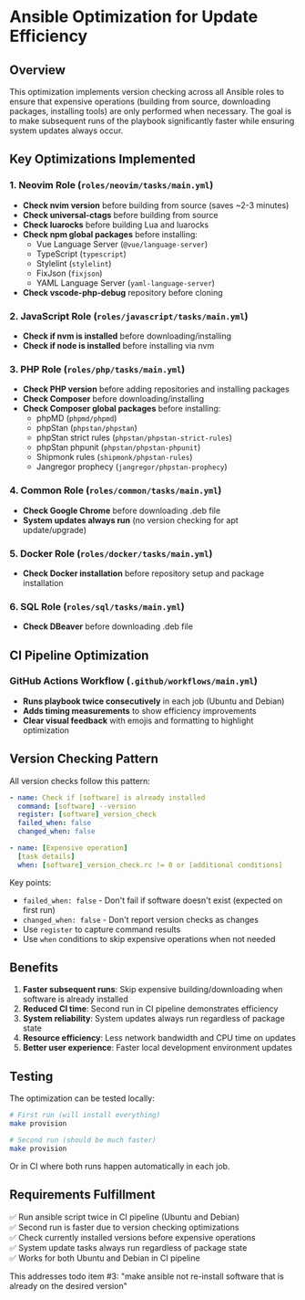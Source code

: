 # Ansible Optimization for Update Efficiency

## Overview
This optimization implements version checking across all Ansible roles to ensure that expensive operations (building from source, downloading packages, installing tools) are only performed when necessary. The goal is to make subsequent runs of the playbook significantly faster while ensuring system updates always occur.

## Key Optimizations Implemented

### 1. Neovim Role (`roles/neovim/tasks/main.yml`)
- **Check nvim version** before building from source (saves ~2-3 minutes)
- **Check universal-ctags** before building from source  
- **Check luarocks** before building Lua and luarocks
- **Check npm global packages** before installing:
  - Vue Language Server (`@vue/language-server`)
  - TypeScript (`typescript`)
  - Stylelint (`stylelint`)
  - FixJson (`fixjson`)
  - YAML Language Server (`yaml-language-server`)
- **Check vscode-php-debug** repository before cloning

### 2. JavaScript Role (`roles/javascript/tasks/main.yml`)
- **Check if nvm is installed** before downloading/installing
- **Check if node is installed** before installing via nvm

### 3. PHP Role (`roles/php/tasks/main.yml`)
- **Check PHP version** before adding repositories and installing packages
- **Check Composer** before downloading/installing  
- **Check Composer global packages** before installing:
  - phpMD (`phpmd/phpmd`)
  - phpStan (`phpstan/phpstan`)
  - phpStan strict rules (`phpstan/phpstan-strict-rules`)
  - phpStan phpunit (`phpstan/phpstan-phpunit`)
  - Shipmonk rules (`shipmonk/phpstan-rules`)
  - Jangregor prophecy (`jangregor/phpstan-prophecy`)

### 4. Common Role (`roles/common/tasks/main.yml`)
- **Check Google Chrome** before downloading .deb file
- **System updates always run** (no version checking for apt update/upgrade)

### 5. Docker Role (`roles/docker/tasks/main.yml`)
- **Check Docker installation** before repository setup and package installation

### 6. SQL Role (`roles/sql/tasks/main.yml`)
- **Check DBeaver** before downloading .deb file

## CI Pipeline Optimization

### GitHub Actions Workflow (`.github/workflows/main.yml`)
- **Runs playbook twice consecutively** in each job (Ubuntu and Debian)
- **Adds timing measurements** to show efficiency improvements
- **Clear visual feedback** with emojis and formatting to highlight optimization

## Version Checking Pattern

All version checks follow this pattern:
```yaml
- name: Check if [software] is already installed
  command: [software] --version
  register: [software]_version_check
  failed_when: false
  changed_when: false

- name: [Expensive operation]
  [task details]
  when: [software]_version_check.rc != 0 or [additional conditions]
```

Key points:
- `failed_when: false` - Don't fail if software doesn't exist (expected on first run)
- `changed_when: false` - Don't report version checks as changes
- Use `register` to capture command results
- Use `when` conditions to skip expensive operations when not needed

## Benefits

1. **Faster subsequent runs**: Skip expensive building/downloading when software is already installed
2. **Reduced CI time**: Second run in CI pipeline demonstrates efficiency
3. **System reliability**: System updates always run regardless of package state
4. **Resource efficiency**: Less network bandwidth and CPU time on updates
5. **Better user experience**: Faster local development environment updates

## Testing

The optimization can be tested locally:
```bash
# First run (will install everything)
make provision

# Second run (should be much faster)
make provision
```

Or in CI where both runs happen automatically in each job.

## Requirements Fulfillment

✅ Run ansible script twice in CI pipeline (Ubuntu and Debian)  
✅ Second run is faster due to version checking optimizations  
✅ Check currently installed versions before expensive operations  
✅ System update tasks always run regardless of package state  
✅ Works for both Ubuntu and Debian in CI pipeline  

This addresses todo item #3: "make ansible not re-install software that is already on the desired version"
